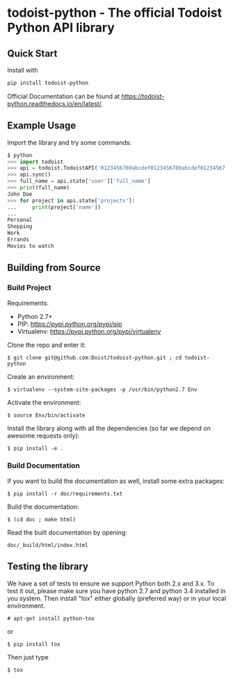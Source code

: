 # todoist-python - The official Todoist Python API library

## Quick Start

Install with

```bash
pip install todoist-python
```

Official Documentation can be found at
https://todoist-python.readthedocs.io/en/latest/.

## Example Usage

Import the library and try some commands:

```python
$ python
>>> import todoist
>>> api = todoist.TodoistAPI('0123456789abcdef0123456789abcdef01234567')
>>> api.sync()
>>> full_name = api.state['user']['full_name']
>>> print(full_name)
John Doe
>>> for project in api.state['projects']:
...     print(project['name'])
...
Personal
Shopping
Work
Errands
Movies to watch
```

## Building from Source

### Build Project

Requirements:

- Python 2.7+
- PIP: https://pypi.python.org/pypi/pip
- Virtualenv: https://pypi.python.org/pypi/virtualenv

Clone the repo and enter it:

    $ git clone git@github.com:Doist/todoist-python.git ; cd todoist-python

Create an environment:

    $ virtualenv --system-site-packages -p /usr/bin/python2.7 Env

Activate the environment:

    $ source Env/bin/activate

Install the library along with all the dependencies (so far we depend on awesome
requests only):

    $ pip install -e .

### Build Documentation

If you want to build the documentation as well, install some extra packages:

    $ pip install -r doc/requirements.txt

Build the documentation:

    $ (cd doc ; make html)

Read the built documentation by opening:

    doc/_build/html/index.html

## Testing the library

We have a set of tests to ensure we support Python both 2.x and 3.x. To test it
out, please make sure you have python 2.7 and python 3.4 installed in you
system. Then install "tox" either globally (preferred way) or in your local
environment.

    # apt-get install python-tox

or

    $ pip install tox

Then just type

    $ tox
